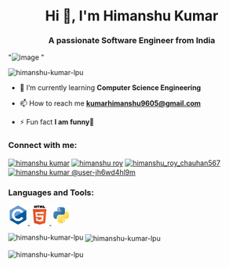 <h1 align="center">Hi 👋, I'm Himanshu Kumar</h1>
<h3 align="center">A passionate Software Engineer from India</h3>

"![image](https://github.com/user-attachments/assets/1c7063bb-ebc3-463b-a2f2-9431e828e3ae)
"

<p align="left"> <img src="https://komarev.com/ghpvc/?username=himanshu-kumar-lpu&label=Profile%20views&color=0e75b6&style=flat" alt="himanshu-kumar-lpu" /> </p>

- 🌱 I’m currently learning **Computer Science Engineering**

- 📫 How to reach me **kumarhimanshu9605@gmail.com**

- ⚡ Fun fact **I am funny🤣**

<h3 align="left">Connect with me:</h3>
<p align="left">
<a href="https://www.linkedin.com/in/himanshu-kumar-4b87ab320?lipi=urn%3Ali%3Apage%3Ad_flagship3_profile_view_base_contact_details%3B6mpbuhrVTyyyDMs5%2FJTdQA%3D%3D" target="blank"><img align="center" src="https://raw.githubusercontent.com/rahuldkjain/github-profile-readme-generator/master/src/images/icons/Social/linked-in-alt.svg" alt="himanshu kumar" height="30" width="40" /></a>
<a href="https://www.facebook.com/profile.php?id=100089869014867&mibextid=ZbWKwL" target="blank"><img align="center" src="https://raw.githubusercontent.com/rahuldkjain/github-profile-readme-generator/master/src/images/icons/Social/facebook.svg" alt="himanshu roy" height="30" width="40" /></a>
<a href="https://www.instagram.com/himanshu_roy_chauhan_567?igsh=MWc4MGFrbWVhb3B2cQ%3D%3D" target="blank"><img align="center" src="https://raw.githubusercontent.com/rahuldkjain/github-profile-readme-generator/master/src/images/icons/Social/instagram.svg" alt="himanshu_roy_chauhan567" height="30" width="40" /></a>
<a href="https://youtube.com/@himanshukumar-n2d?si=RbZq3IkAsEgCEP83" target="blank"><img align="center" src="https://raw.githubusercontent.com/rahuldkjain/github-profile-readme-generator/master/src/images/icons/Social/youtube.svg" alt="himanshu kumar @user-jh6wd4hl9m" height="30" width="40" /></a>
</p>

<h3 align="left">Languages and Tools:</h3>
<p align="left"> <a href="https://www.cprogramming.com/" target="_blank" rel="noreferrer"> <img src="https://raw.githubusercontent.com/devicons/devicon/master/icons/c/c-original.svg" alt="c" width="40" height="40"/> </a> <a href="https://www.w3.org/html/" target="_blank" rel="noreferrer"> <img src="https://raw.githubusercontent.com/devicons/devicon/master/icons/html5/html5-original-wordmark.svg" alt="html5" width="40" height="40"/> </a> <a href="https://www.python.org" target="_blank" rel="noreferrer"> <img src="https://raw.githubusercontent.com/devicons/devicon/master/icons/python/python-original.svg" alt="python" width="40" height="40"/> </a> </p>

<p><img align="left" src="https://github-readme-stats.vercel.app/api/top-langs?username=himanshu-kumar-lpu&show_icons=true&locale=en&layout=compact" alt="himanshu-kumar-lpu" /></p>

<p>&nbsp;<img align="center" src="https://github-readme-stats.vercel.app/api?username=himanshu-kumar-lpu&show_icons=true&locale=en" alt="himanshu-kumar-lpu" /></p>

<p><img align="center" src="https://github-readme-streak-stats.herokuapp.com/?user=himanshu-kumar-lpu&" alt="himanshu-kumar-lpu" /></p>
